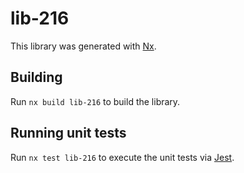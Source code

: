 # lib-216

This library was generated with [Nx](https://nx.dev).

## Building

Run `nx build lib-216` to build the library.

## Running unit tests

Run `nx test lib-216` to execute the unit tests via [Jest](https://jestjs.io).
